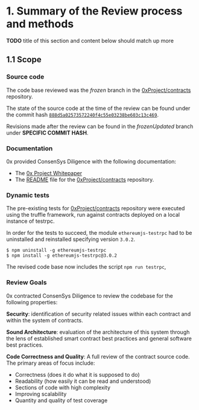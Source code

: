 # 1. Summary of the Review process and methods

**TODO** title of this section and content below should match up more

## 1.1 Scope

### Source code 

The code base reviewed was the *frozen* branch in the  [0xProject/contracts](https://github.com/0xProject/contracts/tree/888d5a02573572240f4c55e03238be603c13c469) repository.

The state of the source code at the time of the review can be found under the commit hash [`888d5a02573572240f4c55e03238be603c13c469`](https://github.com/0xProject/contracts/tree/888d5a02573572240f4c55e03238be603c13c469).

Revisions made after the review can be found in the *frozenUpdated* branch under **SPECIFIC COMMIT HASH**.

### Documentation

0x provided ConsenSys Diligence with the following documentation:

* The [0x Project Whitepaper](https://0xproject.com/pdfs/0x_white_paper.pdf)
* The [README](https://github.com/0xPro ject/contracts/blob/master/README.md) file for the [0xProject/contracts](https://github.com/0xProject/contracts/tree/frozen) repository.

### Dynamic tests

The pre-existing tests for [0xProject/contracts](https://github.com/0xProject/contracts/tree/frozen) repository were executed using the truffle framework, run against contracts deployed on a local instance of testrpc.

In order for the tests to succeed, the module `ethereumjs-testrpc` had to be uninstalled and reinstalled specifying version `3.0.2`.

```
$ npm uninstall -g ethereumjs-testrpc
$ npm install -g ethereumjs-testrpc@3.0.2
```

The revised code base now includes the script `npm run testrpc`,

### Review Goals

0x contracted ConsenSys Diligence to review the codebase for the following properties:

**Security**: identification of security related issues within each
contract and within the system of contracts.

**Sound Architecture**: evaluation of the architecture of this system through the lens of established smart contract best practices and general software best practices.

**Code Correctness and Quality**:
A full review of the contract source code.  The primary areas of focus include:

* Correctness (does it do what it is supposed to do)
* Readability (how easily it can be read and understood)
* Sections of code with high complexity
* Improving scalability
* Quantity and quality of test coverage
